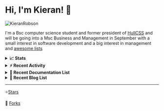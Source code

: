 
# Hi, I'm Kieran! 👋  

<p>
    <img src="https://komarev.com/ghpvc/?username=KieranRobson" alt="KieranRobson"/>       
</p>

I'm a Bsc computer science student and former president of [HullCSS](https://hullcss.org) and will be going into a Msc Business and Management in September with a small interest in software development and a big interest in management and [awesome lists](https://github.com/sindresorhus/awesome)

<!-- Stats -->
<details>
<summary><b>📈 Stats</b></summary>

![Metrics](assets/metrics.plugin.activity.svg) 

</details>


<!-- Recenet Activity -->
<details>
<summary><b>⚡ Recent Activity</b></summary>

<!--START_SECTION:activity-->
1. 💪 Opened PR [#3096](https://github.com/awesome-selfhosted/awesome-selfhosted/pull/3096) in [awesome-selfhosted/awesome-selfhosted](https://github.com/awesome-selfhosted/awesome-selfhosted)
2. 💪 Opened PR [#3095](https://github.com/awesome-selfhosted/awesome-selfhosted/pull/3095) in [awesome-selfhosted/awesome-selfhosted](https://github.com/awesome-selfhosted/awesome-selfhosted)
3. 💪 Opened PR [#3093](https://github.com/awesome-selfhosted/awesome-selfhosted/pull/3093) in [awesome-selfhosted/awesome-selfhosted](https://github.com/awesome-selfhosted/awesome-selfhosted)
4. 🗣 Commented on [#3085](https://github.com/awesome-selfhosted/awesome-selfhosted/issues/3085) in [awesome-selfhosted/awesome-selfhosted](https://github.com/awesome-selfhosted/awesome-selfhosted)
5. 💪 Opened PR [#3091](https://github.com/awesome-selfhosted/awesome-selfhosted/pull/3091) in [awesome-selfhosted/awesome-selfhosted](https://github.com/awesome-selfhosted/awesome-selfhosted)
6. ❗️ Opened issue [#3090](https://github.com/awesome-selfhosted/awesome-selfhosted/issues/3090) in [awesome-selfhosted/awesome-selfhosted](https://github.com/awesome-selfhosted/awesome-selfhosted)
7. 💪 Opened PR [#83](https://github.com/binhnguyennus/awesome-scalability/pull/83) in [binhnguyennus/awesome-scalability](https://github.com/binhnguyennus/awesome-scalability)
8. 💪 Opened PR [#2491](https://github.com/ripienaar/free-for-dev/pull/2491) in [ripienaar/free-for-dev](https://github.com/ripienaar/free-for-dev)
9. 💪 Opened PR [#1](https://github.com/forks-by-kieran/free-for-dev/pull/1) in [forks-by-kieran/free-for-dev](https://github.com/forks-by-kieran/free-for-dev)
10. 🗣 Commented on [#3071](https://github.com/awesome-selfhosted/awesome-selfhosted/issues/3071) in [awesome-selfhosted/awesome-selfhosted](https://github.com/awesome-selfhosted/awesome-selfhosted)
<!--END_SECTION:activity-->

More Activity [Here](pages/RECENT-ACTIVITY.md)
</details>



<!-- Recent Documentation List -->
<details>
  <summary><b>📰 Recent Documentation List</b></summary>
    <p>
        
<!-- BLOG-POST-LIST:START -->
- [What I Run On My VPS](https://blog.kieranrobson.com//posts/What-I-Run-On-My-VPS/)
<!-- BLOG-POST-LIST:END -->

</p>
</details>

<!-- Recent Documentation List -->
<details>
  <summary><b>📰 Recent Blog List</b></summary>
    <p>
        
<!-- BLOG-POST-LIST:START -->
<!-- BLOG-POST-LIST:END -->

</p>
</details>


-----
⭐[Stars](pages/STARRED-REPOS.md)

🍴 [Forks](https://github.com/forks-by-kieran)